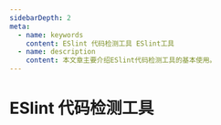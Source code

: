 ```yaml
---
sidebarDepth: 2
meta:
  - name: keywords
    content: ESlint 代码检测工具 ESlint工具
  - name: description
    content: 本文章主要介绍ESlint代码检测工具的基本使用。
---
```


# ESlint 代码检测工具
